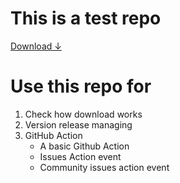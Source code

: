 # This is a test repo

<a href="https://github.com/mhasanmeet/test/releases/download/downloads/a.HTM-CSS-Basic.zip" download=”file”>Download ↓</a>



# Use this repo for
1. Check how download works
2. Version release managing
3. GitHub Action
    * A basic Github Action
    * Issues Action event
    * Community issues action event